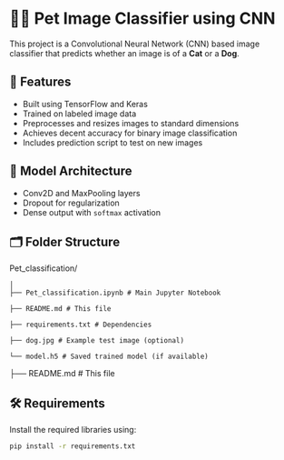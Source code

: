 # 🐶🐱 Pet Image Classifier using CNN

This project is a Convolutional Neural Network (CNN) based image classifier that predicts whether an image is of a **Cat** or a **Dog**.

## 🚀 Features

- Built using TensorFlow and Keras
- Trained on labeled image data
- Preprocesses and resizes images to standard dimensions
- Achieves decent accuracy for binary image classification
- Includes prediction script to test on new images

## 🧠 Model Architecture

- Conv2D and MaxPooling layers
- Dropout for regularization
- Dense output with `softmax` activation

## 🗂️ Folder Structure

  Pet_classification/
  
    │
    ├── Pet_classification.ipynb # Main Jupyter Notebook

    ├── README.md # This file

    ├── requirements.txt # Dependencies

    ├── dog.jpg # Example test image (optional)

    └── model.h5 # Saved trained model (if available)

├── README.md # This file


## 🛠️ Requirements

Install the required libraries using:

```bash
pip install -r requirements.txt
